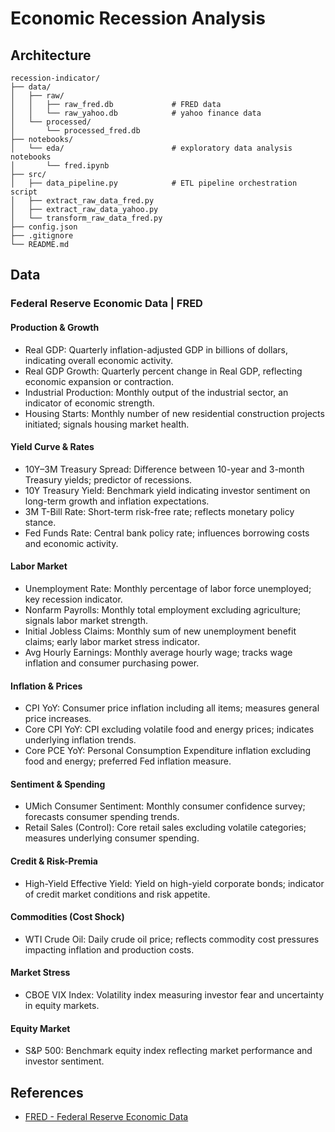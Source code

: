 # Economic Recession Analysis

## Architecture

```
recession-indicator/
├── data/          	        	
│   ├── raw/                    	
│   │   ├── raw_fred.db         	# FRED data
│   │   └── raw_yahoo.db        	# yahoo finance data
│   └── processed/              	
│       └── processed_fred.db
├── notebooks/
│   └── eda/                    	# exploratory data analysis notebooks
│       └── fred.ipynb
├── src/                        	
│   ├── data_pipeline.py        	# ETL pipeline orchestration script
│   ├── extract_raw_data_fred.py
│   ├── extract_raw_data_yahoo.py
│   └── transform_raw_data_fred.py
├── config.json                 	
├── .gitignore
└── README.md
```

## Data

### Federal Reserve Economic Data | FRED

#### Production & Growth
- Real GDP: Quarterly inflation-adjusted GDP in billions of dollars, indicating overall economic activity.
- Real GDP Growth: Quarterly percent change in Real GDP, reflecting economic expansion or contraction.
- Industrial Production: Monthly output of the industrial sector, an indicator of economic strength.
- Housing Starts: Monthly number of new residential construction projects initiated; signals housing market health.

#### Yield Curve & Rates
- 10Y–3M Treasury Spread: Difference between 10-year and 3-month Treasury yields; predictor of recessions.
- 10Y Treasury Yield: Benchmark yield indicating investor sentiment on long-term growth and inflation expectations.
- 3M T-Bill Rate: Short-term risk-free rate; reflects monetary policy stance.
- Fed Funds Rate: Central bank policy rate; influences borrowing costs and economic activity.

#### Labor Market
- Unemployment Rate: Monthly percentage of labor force unemployed; key recession indicator.
- Nonfarm Payrolls: Monthly total employment excluding agriculture; signals labor market strength.
- Initial Jobless Claims: Monthly sum of new unemployment benefit claims; early labor market stress indicator.
- Avg Hourly Earnings: Monthly average hourly wage; tracks wage inflation and consumer purchasing power.

#### Inflation & Prices
- CPI YoY: Consumer price inflation including all items; measures general price increases.
- Core CPI YoY: CPI excluding volatile food and energy prices; indicates underlying inflation trends.
- Core PCE YoY: Personal Consumption Expenditure inflation excluding food and energy; preferred Fed inflation measure.

#### Sentiment & Spending
- UMich Consumer Sentiment: Monthly consumer confidence survey; forecasts consumer spending trends.
- Retail Sales (Control): Core retail sales excluding volatile categories; measures underlying consumer spending.

#### Credit & Risk-Premia
- High-Yield Effective Yield: Yield on high-yield corporate bonds; indicator of credit market conditions and risk appetite.

#### Commodities (Cost Shock)
- WTI Crude Oil: Daily crude oil price; reflects commodity cost pressures impacting inflation and production costs.

#### Market Stress
- CBOE VIX Index: Volatility index measuring investor fear and uncertainty in equity markets.

#### Equity Market
- S&P 500: Benchmark equity index reflecting market performance and investor sentiment.

## References

- [FRED - Federal Reserve Economic Data](https://fred.stlouisfed.org/)

